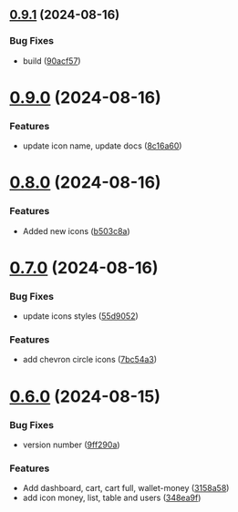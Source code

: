 ## [0.9.1](https://github.com/elevz/elevz-icon/compare/v0.9.0...v0.9.1) (2024-08-16)


### Bug Fixes

* build ([90acf57](https://github.com/elevz/elevz-icon/commit/90acf5788bf876e3c32d566e1681d2a0d3cf1bfc))



# [0.9.0](https://github.com/elevz/elevz-icon/compare/v0.8.0...v0.9.0) (2024-08-16)


### Features

* update icon name, update docs ([8c16a60](https://github.com/elevz/elevz-icon/commit/8c16a60ba080530c5e48f261fe105821090d3c98))



# [0.8.0](https://github.com/elevz/elevz-icon/compare/v0.7.0...v0.8.0) (2024-08-16)


### Features

* Added new icons ([b503c8a](https://github.com/elevz/elevz-icon/commit/b503c8a950e7a076528b1fd59cd9fbfe2d338ddb))



# [0.7.0](https://github.com/elevz/elevz-icon/compare/v0.6.0...v0.7.0) (2024-08-16)


### Bug Fixes

* update icons styles ([55d9052](https://github.com/elevz/elevz-icon/commit/55d9052ac55a60fb03ba481b1f9286e47e329fa3))


### Features

* add chevron circle icons ([7bc54a3](https://github.com/elevz/elevz-icon/commit/7bc54a3b359fb9573ec3254d5d34fbc3978f9bf8))



# [0.6.0](https://github.com/elevz/elevz-icon/compare/v0.3.0...v0.6.0) (2024-08-15)


### Bug Fixes

* version number ([9ff290a](https://github.com/elevz/elevz-icon/commit/9ff290a8744749f0116bd2e66ded3a5c1b88e829))


### Features

* Add dashboard, cart, cart full, wallet-money ([3158a58](https://github.com/elevz/elevz-icon/commit/3158a58944f8d0bc7def995334cb3bcec29e38de))
* add icon money, list, table and users ([348ea9f](https://github.com/elevz/elevz-icon/commit/348ea9fafabffcc0336a69d185134a66c0768aed))



